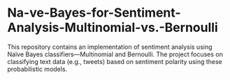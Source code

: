 # Na-ve-Bayes-for-Sentiment-Analysis-Multinomial-vs.-Bernoulli
This repository contains an implementation of sentiment analysis using Naïve Bayes classifiers—Multinomial and Bernoulli. The project focuses on classifying text data (e.g., tweets) based on sentiment polarity using these probabilistic models.
